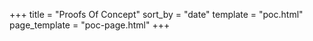 +++
title = "Proofs Of Concept"
sort_by = "date"
template = "poc.html"
page_template = "poc-page.html"
+++
